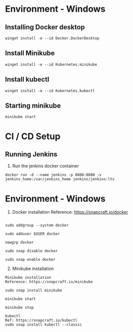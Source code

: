 # Environment  - Windows
## Installing Docker desktop
```
winget install -e --id Docker.DockerDesktop
```

## Install Minikube
```
winget install -e --id Kubernetes.minikube
```

## Install kubectl
```
winget install -e --id Kubernetes.kubectl
```

## Starting minikube
```
minikube start
```

# CI / CD Setup
## Running Jenkins

1. Run the jenkins docker container
```
docker run -d --name jenkins -p 8080:8080 -v jenkins_home:/var/jenkins_home jenkins/jenkins:lts
```
# Environment  - Windows

1. Docker installation
Reference: https://snapcraft.io/docker

```sudo snap install docker

sudo addgroup --system docker

sudo adduser $USER docker

newgrp docker

sudo snap disable docker

sudo snap enable docker
```

2. Minikube installation
```
Minikube installation
Reference: https://snapcraft.io/minikube

sudo snap install minikube

minikube start

minikube stop

kubectl
Ref: https://snapcraft.io/kubectl
sudo snap install kubectl --classic
```